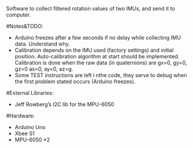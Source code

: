 Software to collect filtered rotation values of two IMUs, and send it to computer.

#Notes&TODO:
- Arduino freezes after a few seconds if no delay while collecting IMU data. Understand why.
- Calibration depends on the IMU used (factory settings) and initial position. Auto-calibration algorithm at start should be implemented. Calibration is done when the raw data (in quaternions) are gx=0, gy=0, gz=0 ax=0, ay=0, az=g. 
- Some TEST instructions are left i nthe code, they serve to debug when the first problem stated occurs (Arduino freezes). 

#External Libraries:
- Jeff Rowberg’s I2C lib for the MPU-6050

#Hardware:
- Arduino Uno
- Xbee S1
- MPU-6050 *2